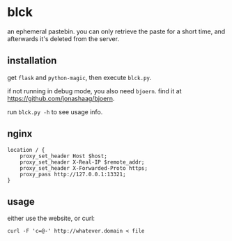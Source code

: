 blck
====

an ephemeral pastebin. you can only retrieve the paste for a short time,
and afterwards it's deleted from the server.


installation
------------

get `flask` and `python-magic`, then execute `blck.py`.

if not running in debug mode, you also need `bjoern`. find it at
https://github.com/jonashaag/bjoern.

run `blck.py -h` to see usage info.


nginx
-----

```
location / {
	proxy_set_header Host $host;
	proxy_set_header X-Real-IP $remote_addr;
	proxy_set_header X-Forwarded-Proto https;
	proxy_pass http://127.0.0.1:13321;
}
```


usage
-----

either use the website, or curl:

```
curl -F 'c=@-' http://whatever.domain < file
```
